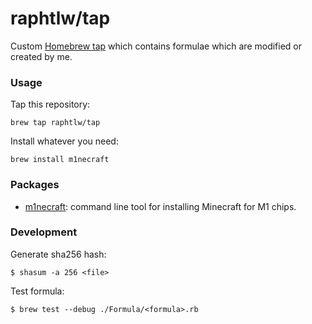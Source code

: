 # raphtlw/tap

Custom [Homebrew tap](https://github.com/Homebrew/brew/blob/master/docs/Taps.md) which contains formulae which are modified or created by me.

### Usage

Tap this repository:
```
brew tap raphtlw/tap
```

Install whatever you need:
```
brew install m1necraft
```

### Packages

- [m1necraft](https://github.com/raphtlw/m1necraft): command line tool for installing Minecraft for M1 chips.

### Development

Generate sha256 hash:
```
$ shasum -a 256 <file>
```

Test formula:
```
$ brew test --debug ./Formula/<formula>.rb
```
